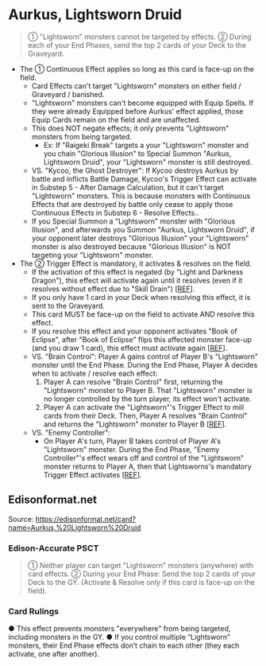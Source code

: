 # Aurkus, Lightsworn Druid

> ① "Lightsworn" monsters cannot be targeted by effects. ② During each of your End Phases, send the top 2 cards of your Deck to the Graveyard.

*   The ① Continuous Effect applies so long as this card is face-up on the field.
    *   Card Effects can't target "Lightsworn" monsters on either field / Graveyard / banished.
    *   "Lightsworn" monsters can't become equipped with Equip Spells. If they were already Equipped before Aurkus' effect applied, those Equip Cards remain on the field and are unaffected.
    *   This does NOT negate effects; it only prevents "Lightsworn" monsters from being targeted.
        *   Ex: If "Raigeki Break" targets a your "Lightsworn" monster and you chain "Glorious Illusion" to Special Summon "Aurkus, Lightsworn Druid", your "Lightsworn" monster is still destroyed.
    *   VS. "Kycoo, the Ghost Destroyer": If Kycoo destroys Aurkus by battle and inflicts Battle Damage, Kycoo's Trigger Effect can activate in Substep 5 - After Damage Calculation, but it can't target "Lightsworn" monsters. This is because monsters with Continuous Effects that are destroyed by battle only cease to apply those Continuous Effects in Substep 6 - Resolve Effects..
    *   If you Special Summon a "Lightsworn" monster with "Glorious Illusion", and afterwards you Summon "Aurkus, Lightsworn Druid", if your opponent later destroys "Glorious Illusion" your "Lightsworn" monster is also destroyed because "Glorious Illusion" is NOT targeting your "Lightsworn" monster.
*   The ② Trigger Effect is mandatory, it activates & resolves on the field.
    *   If the activation of this effect is negated (by "Light and Darkness Dragon"), this effect will activate again until it resolves (even if it resolves without effect due to "Skill Drain") \[[REF](http://duelistgroundz.com/index.php?/topic/137855-end-phase-mandatory-trigger-effects/)\].
    *   If you only have 1 card in your Deck when resolving this effect, it is sent to the Graveyard.
    *   This card MUST be face-up on the field to activate AND resolve this effect.
    *   If you resolve this effect and your opponent activates "Book of Eclipse", after "Book of Eclipse" flips this affected monster face-up (and you draw 1 card), this effect must activate again \[[REF](https://www.pojo.biz/board/showthread.php?t=678963)\].
    *   VS. "Brain Control": Player A gains control of Player B's "Lightsworn" monster until the End Phase. During the End Phase, Player A decides when to activate / resolve each effect:
        1.  Player A can resolve "Brain Control" first, returning the "Lightsworn" monster to Player B. That "Lightsworn" monster is no longer controlled by the turn player, its effect won't activate.
        2.  Player A can activate the "Lightsworn"'s Trigger Effect to mill cards from their Deck. Then, Player A resolves "Brain Control" and returns the "Lightsworn" monster to Player B \[[REF](https://www.pojo.biz/board/showthread.php?t=653322)\].
    *   VS. "Enemy Controller":
        *   On Player A's turn, Player B takes control of Player A's "Lightsworn" monster. During the End Phase, "Enemy Controller"'s effect wears off and control of the "Lightsworn" monster returns to Player A, then that Lightsworns's mandatory Trigger Effect activates \[[REF](http://duelistgroundz.com/index.php?/topic/85182-judgment-dragon-and-enemy-controller/)\].

## Edisonformat.net

Source: https://edisonformat.net/card?name=Aurkus,%20Lightsworn%20Druid

### Edison-Accurate PSCT

> ① Neither player can target "Lightsworn" monsters (anywhere) with card effects.
> ② During your End Phase: Send the top 2 cards of your Deck to the GY.
> (Activate & Resolve only if this card is face-up on the field).

### Card Rulings

● This effect prevents monsters "everywhere" from being targeted, including monsters in the GY.
● If you control multiple “Lightsworn” monsters, their End Phase effects don’t chain to each other (they each activate, one after another).
            
